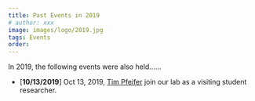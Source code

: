 ```yaml
---
title: Past Events in 2019
# author: xxx
image: images/logo/2019.jpg
tags: Events
order: 
---
```


<!-- Add breif description here.  -->
In 2019, the following events were also held......


<!-- Add Main body here -->
- [**10/13/2019**] Oct 13, 2019, [Tim Pfeifer](https://www.tu-chemnitz.de/etit/proaut/en/team/timPfeifer.html) join our lab as a visiting student researcher. 

